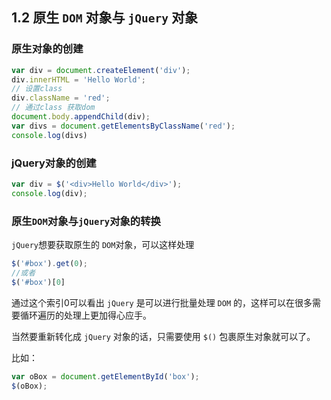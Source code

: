 ## 1.2 原生 `DOM` 对象与 `jQuery` 对象

### 原生对象的创建
```javascript
var div = document.createElement('div');
div.innerHTML = 'Hello World';
// 设置class
div.className = 'red';
// 通过class 获取dom
document.body.appendChild(div);
var divs = document.getElementsByClassName('red');
console.log(divs)
```

### jQuery对象的创建

```javascript
var div = $('<div>Hello World</div>');
console.log(div);
```

### 原生`DOM`对象与`jQuery`对象的转换

`jQuery`想要获取原⽣的 `DOM`对象，可以这样处理

```javascript
$('#box').get(0);
//或者
$('#box')[0]
```

通过这个索引0可以看出 `jQuery` 是可以进⾏批量处理 `DOM` 的，这样可以在很多需要循环遍历的处理上更加得⼼应⼿。

当然要重新转化成 `jQuery` 对象的话，只需要使⽤ `$()` 包裹原⽣对象就可以了。

比如：
```javascript
var oBox = document.getElementById('box');
$(oBox);
```